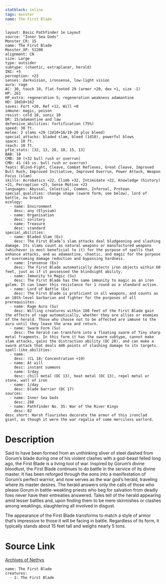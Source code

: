 ```yaml
---
statblock: inline
tags: monster
name: The First Blade
---
```

```statblock
layout: Basic Pathfinder 1e Layout
source: "Inner Sea Gods"
Monster_CR: 15
name: The First Blade
Monster_XP: 51200
alignment: CN
size: Large
type: outsider
subtype: (chaotic, extraplanar, herald)
INI: +5
perception: +23
senses: darkvision, ironsense, low-light vision
aura: rage
AC: 30, touch 10, flat-footed 29 (armor +20, dex +1, size -1)
HP: 261
HP_extra: regeneration 5; regeneration weakness adamantine
HD: 18d10+162
saves: Fort +20, Ref +12, Will +8
immune: magic, poison
resist: cold 10, sonic 10
DR: 15/adamantine and law
defensive_abilities: fortification (75%)
speed: 30 ft.
melee: 2 slams +29 (2d10+16/19-20 plus bleed)
special_attacks: bladed slam, bleed (1d10), powerful blows
space: 10 ft.
reach: 10 ft.
pf1e_stats: [32, 13, 28, 10, 15, 13]
BAB: 18
CMB: 30 (+32 bull rush or overrun)
CMD: 41 (43 vs. bull rush or overrun)
feats: Blind-Fight, Cleave, Combat Reflexes, Great Cleave, Improved Bull Rush, Improved Initiative, Improved Overrun, Power Attack, Weapon Focus (slam)
skills: Acrobatics +22, Climb +32, Intimidate +22, Knowledge (history) +21, Perception +23, Sense Motive +23
languages: Abyssal, Celestial, Common, Infernal, Protean
special_qualities: change shape (swarm form; see below), lord of battle, no breath
ecology:
  - name: Environment
    desc: any (Elysium)
  - name: Organisation
    desc: solitary
  - name: Treasure
    desc: standard
special_abilities:
  - name: Bladed Slam (Ex)
    desc: The First Blade’s slam attacks deal bludgeoning and slashing damage. Its slams count as natural weapons or manufactured weapons (whichever is most beneficial to it) for the purpose of spells that enhance attacks, and as adamantine, chaotic, and magic for the purpose of overcoming damage reduction and bypassing hardness.
  - name: Ironsense (Ex)
    desc: The First Blade automatically detects iron objects within 60 feet, just as if it possessed the blindsight ability.
  - name: Immunity to Magic (Su)
    desc: The First Blade has the same immunity to magic as an iron golem. It can lower this resistance for 1 round as a standard action.
  - name: Lord of Battle (Ex)
    desc: The First Blade is proficient in all weapons, and counts as an 18th-level barbarian and fighter for the purposes of all prerequisites.
  - name: Rage Aura (Su)
    desc: Willing creatures within 100 feet of the First Blade gain the effects of rage automatically, whether they are allies or enemies of the herald. Those who choose not to be affected are immune to the aura until they leave the area and return.
  - name: Swarm Form (Su)
    desc: The herald can transform into a floating swarm of Tiny sharp metal fragments. In this form it has the swarm subtype, cannot make slam attacks, gains the distraction ability (DC 28), and can make a swarm attack that deals 4d6 points of slashing damage to its targets.
spell-like_abilities:
  - name:
    desc: (CL 18; Concentration +19)
  - name: At will
    desc: instant summons
  - name: 3/day
    desc: chill metal (DC 13), heat metal (DC 13), repel metal or stone, wall of iron
  - name: 1/day
    desc: blade barrier (DC 17)
sources:
  - name: Inner Sea Gods
    desc: 288
  - name: Pathfinder No. 35: War of the River Kings
    desc: 82
desc_short: Harsh flourishes decorate the armor of this ironclad giant, as though it were the war regalia of some merciless warlord.
```
# Description
Said to have been formed from an unthinking sliver of steel dashed from Gorum’s blade during one of his violent clashes with a god-beast felled long ago, the First Blade is a living tool of war. Inspired by Gorum’s divine bloodlust, the First Blade continues to do battle in the service of its divine master. It has been reforged through the eons into a manifestation of Gorum’s perfect warrior, and now serves as the war god’s herald, traveling where its master desires. The herald answers only the calls of those who please Gorum in battle-weakling priests who beg for salvation from deadly foes never have their entreaties answered. Tales tell of the herald appearing amid lesser battles and, upon finding them to be mere skirmishes or clashes among weaklings, slaughtering all involved in disgust.

The appearance of the First Blade transforms to match a style of armor that’s impressive to those it will be facing in battle. Regardless of its form, it typically stands about 15 feet tall and weighs nearly 5 tons.
# Source Link
[Archives of Nethys](https://aonprd.com/MonsterDisplay.aspx?ItemName=The%20First%20Blade)
```encounter-table
name: The First Blade
creatures:
  - 1: The First Blade
```
